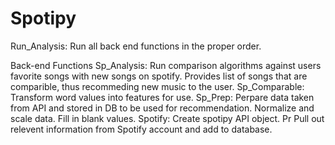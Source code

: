 # Spotipy

Run_Analysis: Run all back end functions in the proper order.

Back-end Functions
Sp_Analysis: Run comparison algorithms against users favorite songs with new songs on spotify. Provides list of songs that are comparible, thus recommeding new music to the user. 
Sp_Comparable: Transform word values into features for use. 
Sp_Prep: Perpare data taken from API and stored in DB to be used for recommendation. Normalize and scale data. Fill in blank values. 
Spotify: Create spotipy API object. Pr Pull out relevent information from Spotify account and add to database. 
